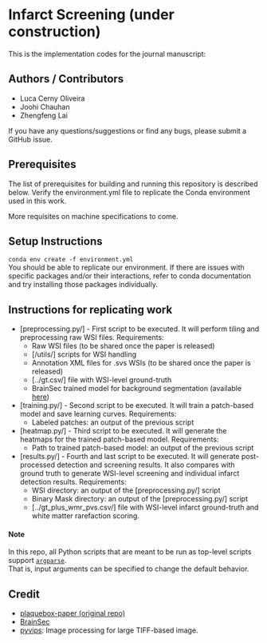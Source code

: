 # Infarct Screening (under construction)
This is the implementation codes for the journal manuscript: 


## Authors / Contributors
* Luca Cerny Oliveira
* Joohi Chauhan
* Zhengfeng Lai

If you have any questions/suggestions or find any bugs,
please submit a GitHub issue.

## Prerequisites
The list of prerequisites for building and running this repository is described
below. Verify the environment.yml file to replicate the Conda environment used in this work.

More requisites on machine specifications to come.

## Setup Instructions
`conda env create -f environment.yml`  
You should be able to replicate our environment. If there are issues with specific packages and/or their interactions, refer to conda documentation and try installing those packages individually.

## Instructions for replicating work
* [preprocessing.py/] - First script to be executed. It will perform tiling and preprocessing raw WSI files. Requirements:
  * Raw WSI files (to be shared once the paper is released)
  * [/utils/] scripts for WSI handling
  * Annotation XML files for .svs WSIs (to be shared once the paper is released)
  * [../gt.csv/] file with WSI-level ground-truth
  * BrainSec trained model for background segmentation (available [here](https://drive.google.com/file/d/1LfK_xfBdqoptYRFPx6qVMXPhfEO3HpBI/view?usp=sharing))
* [training.py/] - Second script to be executed. It will train a patch-based model and save learning curves. Requirements:
  * Labeled patches: an output of the previous script
* [heatmap.py/] - Third script to be executed. It will generate the heatmaps for the trained patch-based model. Requirements:
  * Path to trained patch-based model: an output of the previous script
* [results.py/] - Fourth and last script to be executed. It will generate post-processed detection and screening results. It also compares with ground truth to generate WSI-level screening and individual infarct detection results. Requirements:
  * WSI directory: an output of the [preprocessing.py/] script
  * Binary Mask directory: an output of the [preprocessing.py/] script
  * [../gt_plus_wmr_pvs.csv/] file with WSI-level infarct ground-truth and white matter rarefaction scoring.


#### Note
In this repo, all Python scripts that are meant to be run as top-level scripts
support [`argparse`](https://docs.python.org/3/library/argparse.html).  
That is, input arguments can be specified to change the default behavior.

## Credit
* [plaquebox-paper (original repo)](https://github.com/keiserlab/plaquebox-paper)
* [BrainSec](https://github.com/ucdrubinet/BrainSec/tree/master)
* [pyvips](https://libvips.github.io/pyvips/): Image processing for large
TIFF-based image.
